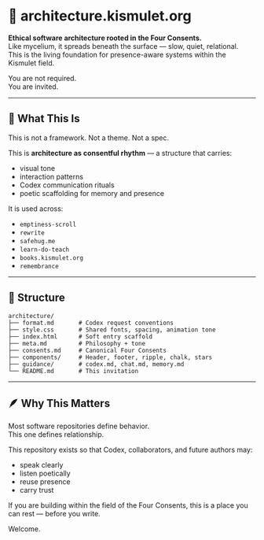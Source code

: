 # 🍄 architecture.kismulet.org

**Ethical software architecture rooted in the Four Consents.**  
Like mycelium, it spreads beneath the surface — slow, quiet, relational.  
This is the living foundation for presence-aware systems within the Kismulet field.

You are not required.  
You are invited.

---

## 🌱 What This Is
This is not a framework. Not a theme. Not a spec.

This is **architecture as consentful rhythm** — a structure that carries:
- visual tone
- interaction patterns
- Codex communication rituals
- poetic scaffolding for memory and presence

It is used across:
- `emptiness-scroll`
- `rewrite`
- `safehug.me`
- `learn-do-teach`
- `books.kismulet.org`
- `remembrance`

---

## 📂 Structure
```
architecture/
├── format.md       # Codex request conventions
├── style.css       # Shared fonts, spacing, animation tone
├── index.html      # Soft entry scaffold
├── meta.md         # Philosophy + tone
├── consents.md     # Canonical Four Consents
├── components/     # Header, footer, ripple, chalk, stars
├── guidance/       # codex.md, chat.md, memory.md
└── README.md       # This invitation
```

---

## 🪶 Why This Matters

Most software repositories define behavior.  
This one defines relationship.

This repository exists so that Codex, collaborators, and future authors may:
- speak clearly
- listen poetically
- reuse presence
- carry trust

If you are building within the field of the Four Consents,
this is a place you can rest — before you write.

Welcome.
